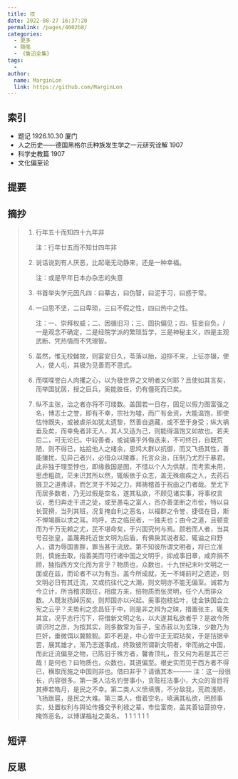 ```yaml
---
title: 坟
date: 2022-08-27 16:37:20
permalink: /pages/4002b8/
categories:
  - 更多
  - 随笔
  - 《鲁迅全集》
tags:
  - 
author: 
  name: MarginLon
  link: https://github.com/MarginLon
---
```


## 索引

- 题记 1926.10.30 厦门
- 人之历史——德国黑格尔氏种族发生学之一元研究诠解 1907
- 科学史教篇 1907
- 文化偏至论

## 提要

<!-- more -->
## 摘抄

> 1. 行年五十而知四十九年非
>  
>    注：行年廿五而不知廿四年非
> 2. 说话说到有人厌恶，比起毫无动静来，还是一种幸福。
>  
>    注：或是早年日本办杂志的失意
> 3. 书首举失学元因凡四：曰摹古，曰伪智，曰泥于习，曰惑于常。
>
> 4. 一曰思不坚，二曰卑琐，三曰不假之性，四曰热中之性。
>
>    注：一、崇拜权威；二、因循旧习；三、固执偏见；四、狂妄自负。/ 一是观念不确定，二是经院学派的繁琐哲学，三是神秘主义，四是主观武断、凭热情而不凭理智。
> 5. 虽然，惟无校雠故，则宴安日久，苓落以胎，迫拶不来，上征亦辍，使人，使人屯，其极为见善而不思式。
> 6. 而喋喋誉白人肉攫之心，以为极世界之文明者又何耶？且使如其言矣，而举国犹孱，授之巨兵，奚能胜任，仍有僵死而已矣。
>
> 7. 纵不主张，治之者亦将不可缕数。盖国若一日存，固足以假力图富强之名，博志士之誉，即有不幸，宗社为墟，而广有金资，大能温饱，即使怙恃既失，或被虐杀如犹太遗黎，然善自退藏，或不至于身受；纵大祸垂及矣，而幸免者非无人，其人又适为己，则能得温饱又如故也。若夫后二，可无论已。中较善者，或诚痛乎外侮迭来，不可终日，自既荒陋，则不得已，姑拾他人之绪余，思鸠大群以抗御，而又飞扬其性，善能攘扰，见异己者兴，必借众以陵寡，托言众治，压制乃尤烈于暴君。此非独于理至悖也，即缘救国是图，不惜以个人为供献，而考索未用，思虑粗疏，茫未识其所以然，辄皈依于众志，盖无殊痼疾之人，去药石摄卫之道弗讲，而乞灵于不知之力，拜祷稽首于祝由之门者哉。至尤下而居多数者，乃无过假是空名，遂其私欲，不顾见诸实事，将事权言议，悉归奔走干进之徒，或至愚屯之富人，否亦善垄断之市侩，特以自长营搰，当列其班，况复掩自利之恶名，以福群之令誉，捷径在目，斯不惮竭蹶以求之耳。呜呼，古之临民者，一独夫也；由今之道，且顿变而为千万无赖之尤，民不堪命矣，于兴国究何与焉。顾若而人者，当其号召张皇，盖蔑弗托近世文明为后盾，有佛戾其说者起，辄谥之曰野人，谓为辱国害群，罪当甚于流放。第不知彼所谓文明者，将已立准则，慎施去取，指善美而可行诸中国之文明乎，抑成事旧章，咸弃捐不顾，独指西方文化而为言乎？物质也，众数也，十九世纪末叶文明之一面或在兹，而论者不以为有当。盖今所成就，无一不绳前时之遗迹，则文明必日有其迁流，又或抗往代之大潮，则文明亦不能无偏至。诚若为今立计，所当稽求既往，相度方来，掊物质而张灵明，任个人而排众数。人既发扬踔厉矣，则邦国亦以兴起。奚事抱枝拾叶，徒金铁国会立宪之云乎？夫势利之念昌狂于中，则是非之辨为之昧，措置张主，辄失其宜，况乎志行污下，将借新文明之名，以大遂其私欲者乎？是故今所谓识时之彦，为按其实，则多数常为盲子，宝赤菽以为玄珠，少数乃为巨奸，垂微饵以冀鲸鲵。即不若是，中心皆中正无瑕玷矣，于是拮据辛苦，展其雄才，渐乃志遂事成，终致彼所谓新文明者，举而纳之中国，而此迁流偏至之物，已陈旧于殊方者，馨香顶礼，吾又何为若是其芒芒哉！是何也？曰物质也，众数也，其道偏至。根史实而见于西方者不得已，横取而施之中国则非也。借曰非乎？请循其本———
>  注：这一段很长，内容很多。第一类人沽名钓誉事小，贪赃枉法事小，大众的盲目将其捧若皓月，是民之不幸。第二类人义愤填膺，不分敌我，荒疏浅陋，飞扬跋扈，是民之大难。第三类人，借着空名，填满其私欲，罔顾事实，处置权利与舆论传播交予利禄之辈，市侩富商，盖其善钻营掠夺，掩饰恶名，以博谋福祉之美名。
> 1
> 1
> 1
> 1
> 1
> 1
>
## 短评

## 反思
